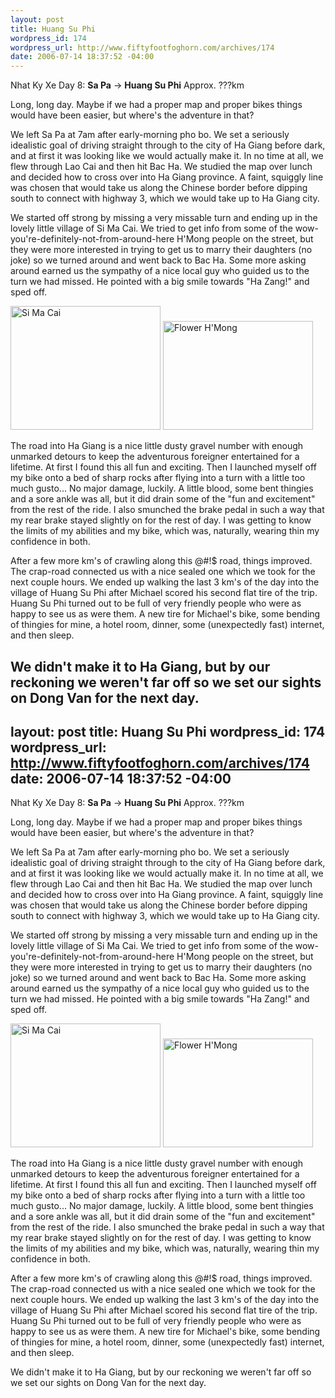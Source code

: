 ```yaml
--- 
layout: post
title: Huang Su Phi
wordpress_id: 174
wordpress_url: http://www.fiftyfootfoghorn.com/archives/174
date: 2006-07-14 18:37:52 -04:00
---
```

Nhat Ky Xe Day 8: <strong>Sa Pa</strong> -> <strong>Huang Su Phi</strong>
Approx. ???km

Long, long day. Maybe if we had a proper map and proper bikes things would have been easier, but where's the adventure in that?

We left Sa Pa at 7am after early-morning pho bo. We set a seriously idealistic goal of driving straight through to the city of Ha Giang before dark, and at first it was looking like we would actually make it. In no time at all, we flew through Lao Cai and then hit Bac Ha. We studied the map over lunch and decided how to cross over into Ha Giang province. A faint, squiggly line was chosen that would take us along the Chinese border before dipping south to connect with highway 3, which we would take up to Ha Giang city.

We started off strong by missing a very missable turn and ending up in the lovely little village of Si Ma Cai. We tried to get info from some of the wow-you're-definitely-not-from-around-here H'Mong people on the street, but they were more interested in trying to get us to marry their daughters (no joke) so we turned around and went back to Bac Ha. Some more asking around earned us the sympathy of a nice local guy who guided us to the turn we had missed. He pointed with a big smile towards "Ha Zang!" and sped off.

<a href="http://flickr.com/photos/fiftyfeet/193291232"><img src="http://static.flickr.com/49/193291232_f834ec604a_m.jpg" width="240" height="198" alt="Si Ma Cai" border="0" /></a> <a href="http://flickr.com/photos/fiftyfeet/193291032"><img src="http://static.flickr.com/45/193291032_7441721532_m.jpg" width="240" height="174" alt="Flower H'Mong" border="0" /></a> 

The road into Ha Giang is a nice little dusty gravel number with enough unmarked detours to keep the adventurous foreigner entertained for a lifetime. At first I found this all fun and exciting. Then I launched myself off my bike onto a bed of sharp rocks after flying into a turn with a little too much gusto... No major damage, luckily. A little blood, some bent thingies and a sore ankle was all, but it did drain some of the "fun and excitement" from the rest of the ride. I also smunched the brake pedal in such a way that my rear brake stayed slightly on for the rest of day. I was getting to know the limits of my abilities and my bike, which was, naturally, wearing thin my confidence in both.

After a few more km's of crawling along this @#!$ road, things improved. The crap-road connected us with a nice sealed one which we took for the next couple hours. We ended up walking the last 3 km's of the day into the village of Huang Su Phi after Michael scored his second flat tire of the trip. Huang Su Phi turned out to be full of very friendly people who were as happy to see us as were them. A new tire for Michael's bike, some bending of thingies for mine, a hotel room, dinner, some (unexpectedly fast) internet, and then sleep.

We didn't make it to Ha Giang, but by our reckoning we weren't far off so we set our sights on Dong Van for the next day.
--- 
layout: post
title: Huang Su Phi
wordpress_id: 174
wordpress_url: http://www.fiftyfootfoghorn.com/archives/174
date: 2006-07-14 18:37:52 -04:00
---
Nhat Ky Xe Day 8: <strong>Sa Pa</strong> -> <strong>Huang Su Phi</strong>
Approx. ???km

Long, long day. Maybe if we had a proper map and proper bikes things would have been easier, but where's the adventure in that?

We left Sa Pa at 7am after early-morning pho bo. We set a seriously idealistic goal of driving straight through to the city of Ha Giang before dark, and at first it was looking like we would actually make it. In no time at all, we flew through Lao Cai and then hit Bac Ha. We studied the map over lunch and decided how to cross over into Ha Giang province. A faint, squiggly line was chosen that would take us along the Chinese border before dipping south to connect with highway 3, which we would take up to Ha Giang city.

We started off strong by missing a very missable turn and ending up in the lovely little village of Si Ma Cai. We tried to get info from some of the wow-you're-definitely-not-from-around-here H'Mong people on the street, but they were more interested in trying to get us to marry their daughters (no joke) so we turned around and went back to Bac Ha. Some more asking around earned us the sympathy of a nice local guy who guided us to the turn we had missed. He pointed with a big smile towards "Ha Zang!" and sped off.

<a href="http://flickr.com/photos/fiftyfeet/193291232"><img src="http://static.flickr.com/49/193291232_f834ec604a_m.jpg" width="240" height="198" alt="Si Ma Cai" border="0" /></a> <a href="http://flickr.com/photos/fiftyfeet/193291032"><img src="http://static.flickr.com/45/193291032_7441721532_m.jpg" width="240" height="174" alt="Flower H'Mong" border="0" /></a> 

The road into Ha Giang is a nice little dusty gravel number with enough unmarked detours to keep the adventurous foreigner entertained for a lifetime. At first I found this all fun and exciting. Then I launched myself off my bike onto a bed of sharp rocks after flying into a turn with a little too much gusto... No major damage, luckily. A little blood, some bent thingies and a sore ankle was all, but it did drain some of the "fun and excitement" from the rest of the ride. I also smunched the brake pedal in such a way that my rear brake stayed slightly on for the rest of day. I was getting to know the limits of my abilities and my bike, which was, naturally, wearing thin my confidence in both.

After a few more km's of crawling along this @#!$ road, things improved. The crap-road connected us with a nice sealed one which we took for the next couple hours. We ended up walking the last 3 km's of the day into the village of Huang Su Phi after Michael scored his second flat tire of the trip. Huang Su Phi turned out to be full of very friendly people who were as happy to see us as were them. A new tire for Michael's bike, some bending of thingies for mine, a hotel room, dinner, some (unexpectedly fast) internet, and then sleep.

We didn't make it to Ha Giang, but by our reckoning we weren't far off so we set our sights on Dong Van for the next day.
